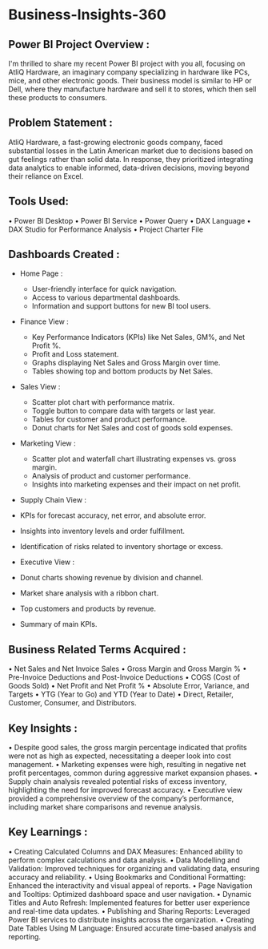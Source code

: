 # Business-Insights-360

## Power BI Project Overview :

I'm thrilled to share my recent Power BI project with you all, focusing on AtliQ Hardware, an imaginary company specializing in hardware like PCs, mice, and other electronic goods. Their business model is similar to HP or Dell, where they manufacture hardware and sell it to stores, which then sell these products to consumers.

## Problem Statement :

AtliQ Hardware, a fast-growing electronic goods company, faced substantial losses in the Latin American market due to decisions based on gut feelings rather than solid data. In response, they prioritized integrating data analytics to enable informed, data-driven decisions, moving beyond their reliance on Excel.

## Tools Used:
   •	Power BI Desktop
   •	Power BI Service
   •	Power Query
   •	DAX Language
   •	DAX Studio for Performance Analysis
   •	Project Charter File


## Dashboards Created :

*	 Home Page :

 	   *	User-friendly interface for quick navigation.
     *	Access to various departmental dashboards.
     *	Information and support buttons for new BI tool users.

*  Finance View :

    *   Key Performance Indicators (KPIs) like Net Sales, GM%, and Net Profit %.
    *   Profit and Loss statement.
	  *   Graphs displaying Net Sales and Gross Margin over time.
	  *   Tables showing top and bottom products by Net Sales.
 
*  Sales View :

    *   Scatter plot chart with performance matrix.
    *   Toggle button to compare data with targets or last year.
	  *   Tables for customer and product performance.
    *   Donut charts for Net Sales and cost of goods sold expenses.

 *  Marketing View :

    *  	Scatter plot and waterfall chart illustrating expenses vs. gross margin.
    *   Analysis of product and customer performance.
    *	Insights into marketing expenses and their impact on net profit.
  
*   Supply Chain View :

   *   KPIs for forecast accuracy, net error, and absolute error.
   *   Insights into inventory levels and order fulfillment.
   *   Identification of risks related to inventory shortage or excess.

*   Executive View :

   *   Donut charts showing revenue by division and channel.
   *   Market share analysis with a ribbon chart.
   *   Top customers and products by revenue.
   *   Summary of main KPIs.


## Business Related Terms Acquired :

   •	Net Sales and Net Invoice Sales
   •	Gross Margin and Gross Margin %
   •	Pre-Invoice Deductions and Post-Invoice Deductions
   •	COGS (Cost of Goods Sold)
   •	Net Profit and Net Profit %
   •	Absolute Error, Variance, and Targets
   •	YTG (Year to Go) and YTD (Year to Date)
   •	Direct, Retailer, Customer, Consumer, and Distributors.

## Key Insights :

   •	Despite good sales, the gross margin percentage indicated that profits were not as high as expected, necessitating a deeper look into cost management.
   •	Marketing expenses were high, resulting in negative net profit percentages, common during aggressive market expansion phases.
   •	Supply chain analysis revealed potential risks of excess inventory, highlighting the need for improved forecast accuracy.
   •	Executive view provided a comprehensive overview of the company’s performance, including market share comparisons and revenue analysis.


 ## Key Learnings :

   •	Creating Calculated Columns and DAX Measures: Enhanced ability to perform complex calculations and data analysis.
   •	Data Modelling and Validation: Improved techniques for organizing and validating data, ensuring accuracy and reliability.
   •	Using Bookmarks and Conditional Formatting: Enhanced the interactivity and visual appeal of reports.
   •	Page Navigation and Tooltips: Optimized dashboard space and user navigation.
   •	Dynamic Titles and Auto Refresh: Implemented features for better user experience and real-time data updates.
   •	Publishing and Sharing Reports: Leveraged Power BI services to distribute insights across the organization.
   •	Creating Date Tables Using M Language: Ensured accurate time-based analysis and reporting.


   


	

  


